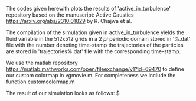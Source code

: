 The codes given herewith plots the results of 'active_in_turbulence' repository based on the manuscript: Active Caustics https://arxiv.org/abs/2310.01829 by R. Chajwa et al.

The compilation of the simulation given in active_in_turbulence yields the fluid variable in the 512x512 grids in a 2 $` pi `$ periodic domain stored in '%.dat' file with the number denoting time-stamp
the trajectories of the particles are stored in 'trajectories%.dat' file with the corresponding time-stamp. 

We use the matlab repository https://matlab.mathworks.com/open/fileexchange/v1?id=69470 to define our custom colormap in vgmovie.m. For completeness we include the function customcolormap.m

The result of our simulation looks as follows:
$[](active_caustics.gif)


